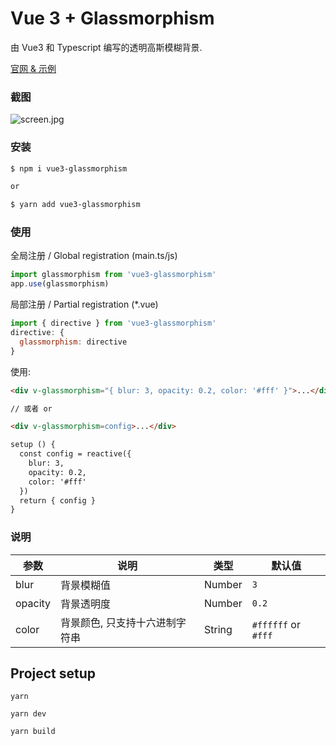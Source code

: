 # Vue 3 + Glassmorphism

由 Vue3 和 Typescript 编写的透明高斯模糊背景.

[官网 & 示例](https://hunlongyu.github.io/vue3-glassmorphism/)

### 截图
![screen.jpg](https://i.loli.net/2021/02/23/841YsaUbeJIfPW7.jpg)

### 安装

```bash
$ npm i vue3-glassmorphism

or

$ yarn add vue3-glassmorphism
```


### 使用

全局注册 / Global registration (main.ts/js)
```js
import glassmorphism from 'vue3-glassmorphism'
app.use(glassmorphism)
```

局部注册 / Partial registration (*.vue)
```js
import { directive } from 'vue3-glassmorphism'
directive: {
  glassmorphism: directive
}
```

使用:
```html
<div v-glassmorphism="{ blur: 3, opacity: 0.2, color: '#fff' }">...</div>

// 或者 or

<div v-glassmorphism=config>...</div>

setup () {
  const config = reactive({
    blur: 3,
    opacity: 0.2,
    color: '#fff'
  })
  return { config }
}
```

### 说明

| 参数     | 说明                 | 类型    | 默认值  |
| -------- | -------------------- | ------- | ------- |
| blur    | 背景模糊值 | Number  | `3`  |
| opacity | 背景透明度 | Number | `0.2` |
| color  | 背景颜色, 只支持十六进制字符串 | String | `#ffffff` or `#fff` |

## Project setup

```
yarn

yarn dev

yarn build
```
